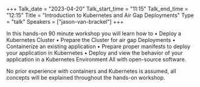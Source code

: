 +++
Talk_date = "2023-04-20"
Talk_start_time = "11:15"
Talk_end_time = "12:15"
Title = "Introduction to Kubernetes and Air Gap Deployments"
Type = "talk"
Speakers = ["jason-van-brackel"]
+++

In this hands-on 90 minute workshop you will learn how to 
•	Deploy a Kubernetes Cluster
•	Prepare the Cluster for air gap Deployments
•	Containerize an existing application
•	Prepare proper manifests to deploy your application in Kubernetes
•	Deploy and view the behavior of your application in a Kubernetes Environment
All with open-source software.

No prior experience with containers and Kubernetes is assumed, all concepts will be explained throughout the hands-on workshop.